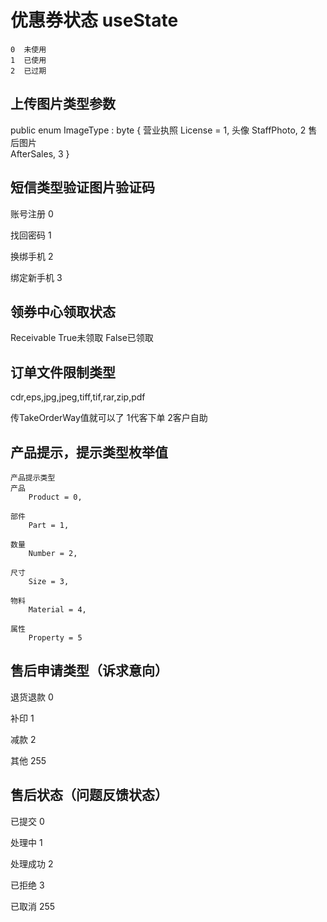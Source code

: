 # 优惠券状态 useState

    0  未使用
    1  已使用
    2  已过期

## 上传图片类型参数

public enum ImageType : byte
    {
        营业执照
        </summary>
        License = 1,
        头像
        </summary>
        StaffPhoto,  2
        售后图片  
        </summary>
        AfterSales,  3
    }

## 短信类型验证图片验证码

  账号注册  0
  
  找回密码  1
  
  换绑手机  2
  
  绑定新手机  3

## 领券中心领取状态

  Receivable  True未领取  False已领取

## 订单文件限制类型

  cdr,eps,jpg,jpeg,tiff,tif,rar,zip,pdf

传TakeOrderWay值就可以了 1代客下单 2客户自助

## 产品提示，提示类型枚举值

    产品提示类型
    产品
        Product = 0,

    部件
        Part = 1,

    数量
        Number = 2,

    尺寸
        Size = 3,

    物料
        Material = 4,

    属性
        Property = 5
## 售后申请类型（诉求意向）

  退货退款  0
  
  补印  1
  
  减款  2
  
  其他  255

## 售后状态（问题反馈状态）

  已提交  0
  
  处理中  1
  
  处理成功  2

  已拒绝 3
  
  已取消  255
